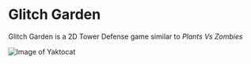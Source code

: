 # Glitch Garden

Glitch Garden is a 2D Tower Defense game similar to *Plants Vs Zombies*

![Image of Yaktocat](https://octodex.github.com/images/yaktocat.png)
